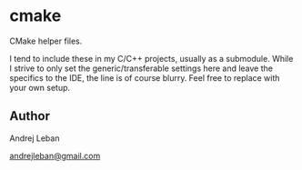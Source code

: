 # cmake
CMake helper files.

I tend to include these in my C/C++ projects, usually as a submodule. While I strive to only set the generic/transferable settings here and leave the specifics to the IDE, the line is of course blurry. Feel free to replace with your own setup.

## Author
Andrej Leban

andrejleban@gmail.com
